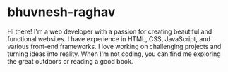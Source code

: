 # bhuvnesh-raghav
Hi there! I'm a web developer with a passion for creating beautiful and functional websites. I have experience in HTML, CSS, JavaScript, and various front-end frameworks.  I love working on challenging projects and turning ideas into reality. When I'm not coding, you can find me exploring the great outdoors or reading a good book.  
